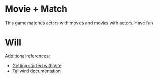 # Movie + Match

This game matches actors with movies and movies with actors. Have fun
# Will

Additional references:
* [Getting started with Vite](https://vitejs.dev/guide/)
* [Tailwind documentation](https://tailwindcss.com/docs/installation)


